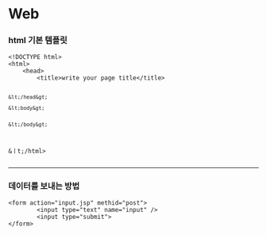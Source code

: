# Web
<p><h3>html 기본 템플릿</h3></p>
<p><code><pre>
&lt;!DOCTYPE html&gt;
&lt;html&gt;
    &lt;head&gt;
        &lt;title&gt;write your page title&lt;/title&gt;
       

    &lt;/head&gt;

    &lt;body&gt;
       

    &lt;/body&gt;
    

&ㅣt;/html&gt;
</pre></code></p>

<hr>

<p><h3>데이터를 보내는 방법</h3></p>
<p><code><pre>
&lt;form action="input.jsp" methid="post"&gt;
        &lt;input type="text" name="input" /&gt;
        &lt;input type="submit"&gt;
&lt;/form&gt;
</pre></code></p>
